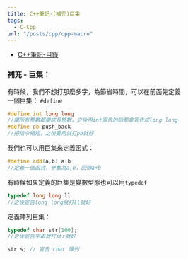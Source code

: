 ```yaml
---
title: C++筆記-(補充)巨集
tags:
  - C-Cpp
url: "/posts/cpp/cpp-macro"
---
```


* [C++筆記-目錄](/posts/cpp-index)

### 補充 - 巨集：
有時候，我們不想打那麼多字，為節省時間，可以在前面先定義  
一個巨集： `#define`
```cpp
#define int long long 
//讓所有整數都變成長整數，之後用int宣告的話都會宣告成long long
#define pb push_back
//把指令縮短，之後要用就打pb就好
```

我們也可以用巨集來定義函式：
```cpp
#define add(a,b) a+b
//定義一個函式，參數為a,b，回傳a+b
```

有時候如果定義的巨集是變數型態也可以用`typedef`
```cpp
typedef long long ll
//之後宣告long long就打ll就好
```

定義陣列巨集：
```cpp
typedef char str[100];
//之後宣告字串就打str就好

str s; // 宣告 char 陣列
```